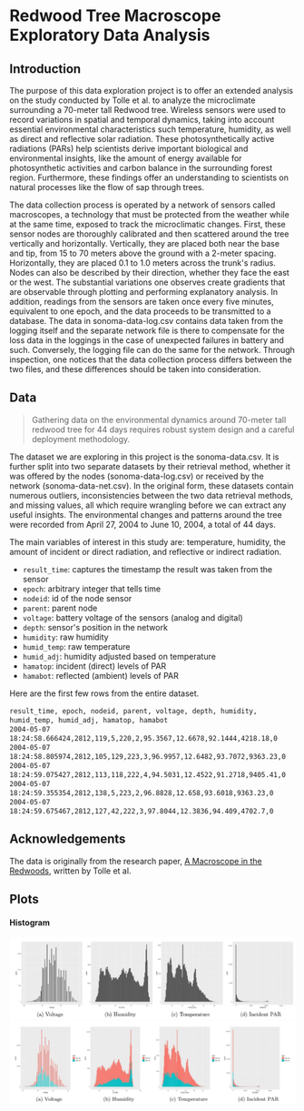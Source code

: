 # Redwood Tree Macroscope Exploratory Data Analysis

## Introduction

The purpose of this data exploration project is to offer an extended analysis on the study conducted by Tolle et al. to analyze the microclimate surrounding a 70-meter tall Redwood tree. Wireless sensors were used to record variations in spatial and temporal dynamics, taking into account essential environmental characteristics such temperature, humidity, as well as direct and reflective solar radiation.
These photosynthetically active radiations (PARs) help scientists derive important biological and environmental insights, like the amount of energy available for photosynthetic activities and carbon balance in the surrounding forest region. Furthermore, these findings offer an understanding to scientists on natural processes like the flow of sap through trees. 

The data collection process is operated by a network of sensors called macroscopes, a technology that must be protected from the weather while at the same time, exposed to track the microclimatic changes.  First, these sensor nodes are thoroughly calibrated and then scattered around the tree vertically and horizontally. Vertically, they are placed both near the base and tip, from 15 to 70 meters above the ground with a 2-meter spacing. Horizontally, they are placed 0.1 to 1.0 meters across the trunk's radius. Nodes can also be described by their direction, whether they face the east or the west. The substantial variations one observes create gradients that are observable through plotting and performing explanatory analysis. In addition, readings from the sensors are taken once every five minutes, equivalent to one epoch, and the data proceeds to be transmitted to a database. The data in sonoma-data-log.csv contains data taken from the logging itself and the separate network file is there to compensate for the loss data in the loggings in the case of unexpected failures in battery and such. Conversely, the logging file can do the same for the network. Through inspection, one notices that the data collection process differs between the two files, and these differences should be taken into consideration.

## Data

> Gathering data on the environmental dynamics around 70-meter tall redwood tree for 44 days requires robust system design and a careful deployment methodology.

The dataset we are exploring in this project is the sonoma-data.csv. It is further split into two separate datasets by their retrieval method, whether it was offered by the nodes (sonoma-data-log.csv) or received by the network (sonoma-data-net.csv). In the original form, these datasets contain numerous outliers, inconsistencies between the two data retrieval methods, and missing values, all which require wrangling before we can extract any useful insights. The environmental changes and patterns around the tree were recorded from April 27, 2004 to June 10, 2004, a total of 44 days.

The main variables of interest in this study are: temperature, humidity, the amount of incident or direct radiation, and reflective or indirect radiation. 

* ``result_time``: captures the timestamp the result was taken from the sensor
* ``epoch``: arbitrary integer that tells time
* ``nodeid``: id of the node sensor
* ``parent``: parent node
* ``voltage``: battery voltage of the sensors (analog and digital)
* ``depth``: sensor's position in the network
* ``humidity``: raw humidity
* ``humid_temp``: raw temperature
* ``humid_adj``: humidity adjusted based on temperature
* ``hamatop``: incident (direct) levels of PAR
* ``hamabot``: reflected (ambient) levels of PAR

Here are the first few rows from the entire dataset.
```
result_time, epoch, nodeid, parent, voltage, depth, humidity, humid_temp, humid_adj, hamatop, hamabot
2004-05-07 18:24:58.666424,2812,119,5,220,2,95.3567,12.6678,92.1444,4218.18,0
2004-05-07 18:24:58.805974,2812,105,129,223,3,96.9957,12.6482,93.7072,9363.23,0
2004-05-07 18:24:59.075427,2812,113,118,222,4,94.5031,12.4522,91.2718,9405.41,0
2004-05-07 18:24:59.355354,2812,138,5,223,2,96.8828,12.658,93.6018,9363.23,0
2004-05-07 18:24:59.675467,2812,127,42,222,3,97.8044,12.3836,94.409,4702.7,0
```
## Acknowledgements 
The data is originally from the research paper, [A Macroscope in the Redwoods](https://github.com/arjunmann73/Data-Analytics-Projects), written by Tolle et al.

## Plots

#### Histogram
![histogram](https://github.com/janiceji/redwood-eda/blob/main/plots/feature-histograms.JPG)
![histogram2](https://github.com/janiceji/redwood-eda/blob/main/plots/feature-stacked-columns.JPG)

